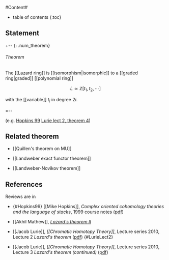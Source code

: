 
#Content#
* table of contents
{:toc}



## Statement

+-- {: .num_theorem}
###### Theorem

The [[Lazard ring]] is [[isomorphism|isomorphic]] to a [[graded ring|graded]] [[polynomial ring]]

$$
  L \simeq \mathbb{Z}[t_1, t_2, \cdots]
$$

with the [[variable]] $t_i$ in degree $2 i$.

=--

(e.g. [Hopkins 99](#Hopkins99) [Lurie lect 2, theorem 4](#LurieLect2))

## Related theorem

* [[Quillen's theorem on MU]]

* [[Landweber exact functor theorem]]

* [[Landweber-Novikov theorem]]


## References

Reviews are in 

* {#Hopkins99} [[Mike Hopkins]], _Complex oriented cohomology theories and the language of stacks_, 1999 course notes ([pdf](http://www.math.rochester.edu/u/faculty/doug/otherpapers/coctalos.pdf))

* [[Akhil Mathew]], _[Lazard's theorem II](http://amathew.wordpress.com/2012/05/27/lazards-theorem-ii/)_

* [[Jacob Lurie]], _[[Chromatic Homotopy Theory]]_, Lecture series 2010, Lecture 2 _Lazard's theorem_ ([pdf](http://www.math.harvard.edu/~lurie/252xnotes/Lecture2.pdf))
 {#LurieLect2}

* [[Jacob Lurie]], _[[Chromatic Homotopy Theory]]_, Lecture series 2010,  Lecture 3 _Lazard's theorem (continued)_ ([pdf](http://www.math.harvard.edu/~lurie/252xnotes/Lecture3.pdf))

